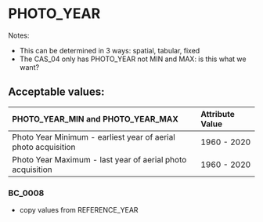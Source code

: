 # PHOTO_YEAR

Notes:

  * This can be determined in 3 ways: spatial, tabular, fixed
  * The CAS_04 only has PHOTO_YEAR not MIN and MAX: is this what we want?

## Acceptable values:

| PHOTO_YEAR_MIN and PHOTO_YEAR_MAX                              | Attribute Value |
| :------------------------------------------------------------- | :-------------- |
| Photo Year Minimum - earliest year of aerial photo acquisition | 1960 - 2020     |
| Photo Year Maximum - last year of aerial photo acquisition     | 1960 - 2020     |


### BC_0008

  * copy values from REFERENCE_YEAR
